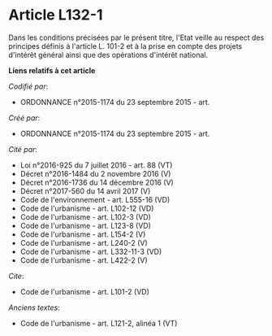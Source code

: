 # Article L132-1

Dans les conditions précisées par le présent titre, l'Etat veille au respect des principes définis à l'article L. 101-2 et à
la prise en compte des projets d'intérêt général ainsi que des opérations d'intérêt national.

**Liens relatifs à cet article**

_Codifié par_:

  - ORDONNANCE n°2015-1174 du 23 septembre 2015 - art.

_Créé par_:

  - ORDONNANCE n°2015-1174 du 23 septembre 2015 - art.

_Cité par_:

  - Loi n°2016-925 du 7 juillet 2016 - art. 88 (VT)
  - Décret n°2016-1484 du 2 novembre 2016 (V)
  - Décret n°2016-1736 du 14 décembre 2016 (V)
  - Décret n°2017-560 du 14 avril 2017 (V)
  - Code de l'environnement - art. L555-16 (VD)
  - Code de l'urbanisme - art. L102-12 (VD)
  - Code de l'urbanisme - art. L102-3 (VD)
  - Code de l'urbanisme - art. L123-8 (VD)
  - Code de l'urbanisme - art. L154-2 (V)
  - Code de l'urbanisme - art. L240-2 (V)
  - Code de l'urbanisme - art. L332-11-3 (VD)
  - Code de l'urbanisme - art. L422-2 (V)

_Cite_:

  - Code de l'urbanisme - art. L101-2 (VD)

_Anciens textes_:

  - Code de l'urbanisme - art. L121-2, alinéa 1 (VT)
